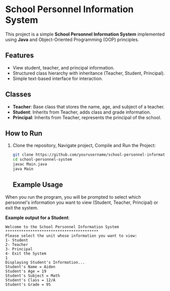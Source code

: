 # School Personnel Information System

This project is a simple **School Personnel Information System** implemented using **Java** and Object-Oriented Programming (OOP) principles.

## Features

- View student, teacher, and principal information.
- Structured class hierarchy with inheritance (Teacher, Student, Principal).
- Simple text-based interface for interaction.

## Classes

- **Teacher**: Base class that stores the name, age, and subject of a teacher.
- **Student**: Inherits from Teacher, adds class and grade information.
- **Principal**: Inherits from Teacher, represents the principal of the school.

## How to Run

1. Clone the repository, Navigate project, Compile and Run the Project:
   ```bash
   git clone https://github.com/yourusername/school-personnel-information-system-medium-level.git
   cd school-personnel-system
   javac Main.java
   java Main
   ```
   ## Example Usage
When you run the program, you will be prompted to select which personnel's information you want to view (Student, Teacher, Principal) or exit the system.

**Example output for a Student**:
```
Welcome to the School Personnel Information System
*****************************************
Please select the unit whose information you want to view:
1- Student
2- Teacher
3- Principal
4- Exit the System
1
Displaying Student's Information...
Student's Name = Aiden
Student's Age = 19
Student's Subject = Math
Student's Class = 12/A
Student's Grade = 95
```




